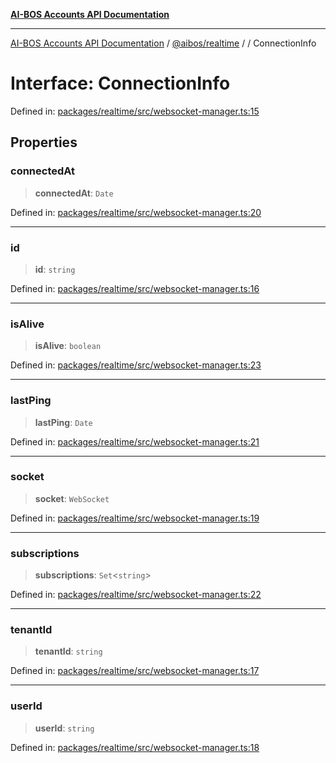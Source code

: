 [**AI-BOS Accounts API Documentation**](../../../README.md)

***

[AI-BOS Accounts API Documentation](../../../README.md) / [@aibos/realtime](../README.md) / [](../README.md) / ConnectionInfo

# Interface: ConnectionInfo

Defined in: [packages/realtime/src/websocket-manager.ts:15](https://github.com/pohlai88/accounts/blob/48103fb36d28b2b9bfb33472b6de2f719773cde9/packages/realtime/src/websocket-manager.ts#L15)

## Properties

### connectedAt

> **connectedAt**: `Date`

Defined in: [packages/realtime/src/websocket-manager.ts:20](https://github.com/pohlai88/accounts/blob/48103fb36d28b2b9bfb33472b6de2f719773cde9/packages/realtime/src/websocket-manager.ts#L20)

***

### id

> **id**: `string`

Defined in: [packages/realtime/src/websocket-manager.ts:16](https://github.com/pohlai88/accounts/blob/48103fb36d28b2b9bfb33472b6de2f719773cde9/packages/realtime/src/websocket-manager.ts#L16)

***

### isAlive

> **isAlive**: `boolean`

Defined in: [packages/realtime/src/websocket-manager.ts:23](https://github.com/pohlai88/accounts/blob/48103fb36d28b2b9bfb33472b6de2f719773cde9/packages/realtime/src/websocket-manager.ts#L23)

***

### lastPing

> **lastPing**: `Date`

Defined in: [packages/realtime/src/websocket-manager.ts:21](https://github.com/pohlai88/accounts/blob/48103fb36d28b2b9bfb33472b6de2f719773cde9/packages/realtime/src/websocket-manager.ts#L21)

***

### socket

> **socket**: `WebSocket`

Defined in: [packages/realtime/src/websocket-manager.ts:19](https://github.com/pohlai88/accounts/blob/48103fb36d28b2b9bfb33472b6de2f719773cde9/packages/realtime/src/websocket-manager.ts#L19)

***

### subscriptions

> **subscriptions**: `Set`\<`string`\>

Defined in: [packages/realtime/src/websocket-manager.ts:22](https://github.com/pohlai88/accounts/blob/48103fb36d28b2b9bfb33472b6de2f719773cde9/packages/realtime/src/websocket-manager.ts#L22)

***

### tenantId

> **tenantId**: `string`

Defined in: [packages/realtime/src/websocket-manager.ts:17](https://github.com/pohlai88/accounts/blob/48103fb36d28b2b9bfb33472b6de2f719773cde9/packages/realtime/src/websocket-manager.ts#L17)

***

### userId

> **userId**: `string`

Defined in: [packages/realtime/src/websocket-manager.ts:18](https://github.com/pohlai88/accounts/blob/48103fb36d28b2b9bfb33472b6de2f719773cde9/packages/realtime/src/websocket-manager.ts#L18)
